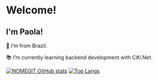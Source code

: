 # Welcome!

 

## I'm Paola!


:house_with_garden: I’m from Brazil.

:books: I’m currently learning backend development with C#/.Net.
 
[![NOMEGIT GitHub stats](https://github-readme-stats.vercel.app/api?username=Paola-Santanna&theme=radical)](https://github.com/paola-santanna/github-readme-stats)
[![Top Langs](https://github-readme-stats.vercel.app/api/top-langs/?username=Paola-Santanna&theme=radical&layout=compact)](https://github.com/paola-santanna/github-readme-stats)

